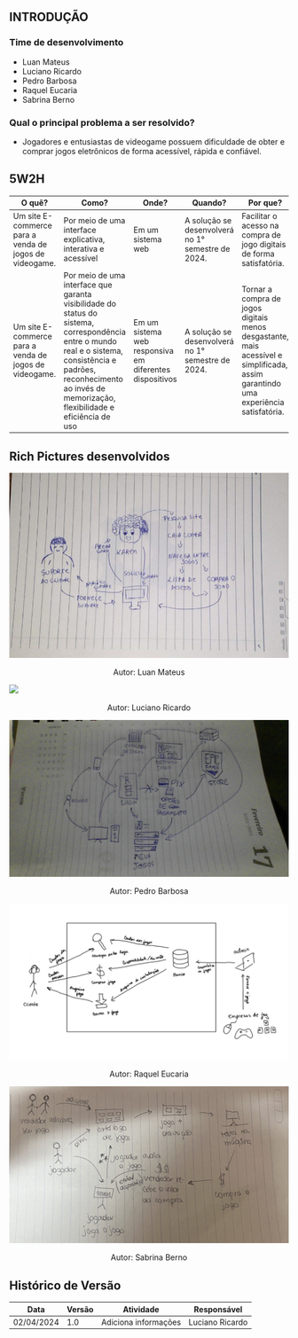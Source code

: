 ## INTRODUÇÃO

### Time de desenvolvimento

- Luan Mateus
- Luciano Ricardo
- Pedro Barbosa
- Raquel Eucaria
- Sabrina Berno

### Qual o principal problema a ser resolvido?

- Jogadores e entusiastas de videogame possuem dificuldade de obter e comprar jogos eletrônicos de forma acessível, rápida e confiável.

## 5W2H

| O quê? | Como? | Onde? | Quando? | Por que? | Quem? | Quanto Custa? |
| --- | --- | --- | --- | --- | --- | --- |
| Um site E-commerce para a venda de jogos de videogame. | Por meio de uma interface explicativa, interativa e acessível | Em um sistema web | A solução se desenvolverá no 1° semestre de 2024. | Facilitar o acesso na compra de jogo digitais de forma satisfatória. | Alunos da disciplina de Arquitetura e Desenho de Computadores | Horas de desenvolvimento por parte dos desenvolvedores |
| Um site E-commerce para a venda de jogos de videogame. | Por meio de uma interface que garanta visibilidade do status do sistema, correspondência entre o mundo real e o sistema, consistência e padrões, reconhecimento ao invés de memorização, flexibilidade e eficiência de uso | Em um sistema web responsiva em diferentes dispositivos | A solução se desenvolverá no 1° semestre de 2024. | Tornar a compra de jogos digitais menos desgastante, mais acessível e simplificada, assim garantindo uma experiência satisfatória. | Alunos da disciplina de Arquitetura e Desenho de Computadores | Horas de desenvolvimento por parte dos desenvolvedores |

## Rich Pictures desenvolvidos

![](../assets/RichPictureLuan.png)
<div style="text-align:center;">
Autor: Luan Mateus
</div>

![](../assets/RichPictureLucianoRicardo.png)
<div style="text-align:center;">
Autor: Luciano Ricardo
</div>

![](../assets/RichPicturePedro.png)
<div style="text-align:center;">
Autor: Pedro Barbosa
</div>

![](../assets/RichPictureRaquel.png)
<div style="text-align:center;">
Autor: Raquel Eucaria
</div>

![](../assets/RichPictureSabrina.png)
<div style="text-align:center;">
Autor: Sabrina Berno
</div>

## Histórico de Versão

| Data | Versão | Atividade | Responsável |
| ---- | ------ | --------- | ----------- |
| 02/04/2024 | 1.0 | Adiciona informações | Luciano Ricardo |